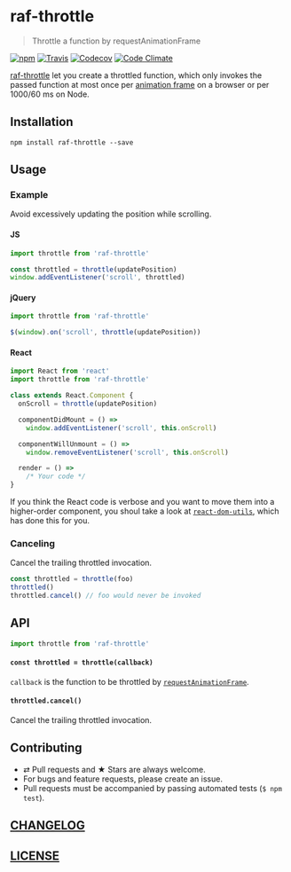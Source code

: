 # raf-throttle

> Throttle a function by requestAnimationFrame

[![npm](https://img.shields.io/npm/v/raf-throttle.svg)](https://www.npmjs.com/package/raf-throttle)
[![Travis](https://img.shields.io/travis/wuct/raf-throttle.svg)](https://travis-ci.org/wuct/raf-throttle)
[![Codecov](https://img.shields.io/codecov/c/github/wuct/raf-throttle.svg)](https://codecov.io/github/wuct/raf-throttle)
[![Code Climate](https://img.shields.io/codeclimate/github/wuct/raf-throttle.svg)](https://codeclimate.com/github/wuct/raf-throttle)

[raf-throttle](https://www.npmjs.com/package/raf-throttle) let you create a throttled function, which only invokes the passed function at most once per [animation frame](https://developer.mozilla.org/en/docs/Web/API/window/requestAnimationFrame) on a browser or per 1000/60 ms on Node.

## Installation

`npm install raf-throttle --save`

## Usage

### Example

Avoid excessively updating the position while scrolling.

#### JS

```js
import throttle from 'raf-throttle'

const throttled = throttle(updatePosition)
window.addEventListener('scroll', throttled)
```

#### jQuery

```js
import throttle from 'raf-throttle'

$(window).on('scroll', throttle(updatePosition))
```

#### React

```js
import React from 'react'
import throttle from 'raf-throttle'

class extends React.Component {
  onScroll = throttle(updatePosition)

  componentDidMount = () =>
    window.addEventListener('scroll', this.onScroll)

  componentWillUnmount = () =>
    window.removeEventListener('scroll', this.onScroll)

  render = () =>
    /* Your code */
}
```

If you think the React code is verbose and you want to move them into a higher-order component, you shoul take a look at [`react-dom-utils`](https://github.com/wuct/react-dom-utils), which has done this for you.

### Canceling

Cancel the trailing throttled invocation.

```js
const throttled = throttle(foo) 
throttled()
throttled.cancel() // foo would never be invoked
```

## API

```js
import throttle from 'raf-throttle'
```

#### `const throttled = throttle(callback)`

`callback` is the function to be throttled by [`requestAnimationFrame`](https://developer.mozilla.org/en/docs/Web/API/window/requestAnimationFrame).

#### `throttled.cancel()`

Cancel the trailing throttled invocation.

## Contributing

* ⇄ Pull requests and ★ Stars are always welcome.
* For bugs and feature requests, please create an issue.
* Pull requests must be accompanied by passing automated tests (`$ npm test`).

## [CHANGELOG](CHANGELOG.md)

## [LICENSE](LICENSE)

